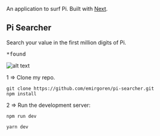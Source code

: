 An application to surf Pi. Built with [Next](https://nextjs.org/).


## Pi Searcher
Search your value in the first million digits of Pi.
<pre>*found</pre>

![alt text](https://github.com/emirgoren/pi-searcher/blob/main/pisearcher.gif "pisearcher gif")

1 => Clone my repo.

```
git clone https://github.com/emirgoren/pi-searcher.git
npm install
```
2 => Run the development server:

```
npm run dev

yarn dev
```
